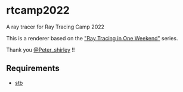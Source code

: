 # rtcamp2022

A ray tracer for Ray Tracing Camp 2022

This is a renderer based on the ["Ray Tracing in One Weekend"](https://raytracing.github.io/) series.

Thank you [@Peter_shirley](https://twitter.com/Peter_shirley) !!

## Requirements

- [stb](https://github.com/nothings/stb)